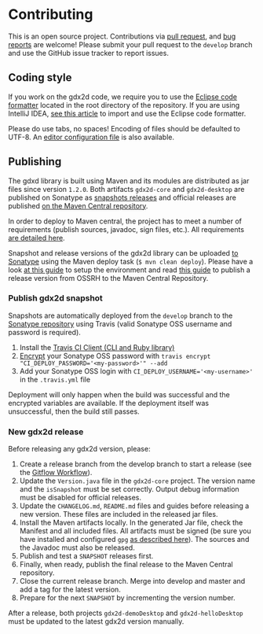 # Contributing

This is an open source project. Contributions via [pull request](https://github.com/hevs-isi/gdx2d/pulls), and [bug reports](https://github.com/hevs-isi/gdx2d/issues) are welcome! Please submit your pull request to the `develop` branch and use the GitHub issue tracker to report issues.

## Coding style

If you work on the gdx2d code, we require you to use the [Eclipse code formatter](https://github.com/hevs-isi/gdx2d/blob/master/gdx2d-formatter.xml) located in the root directory of the repository.
If you are using IntelliJ IDEA, [see this article](http://blog.jetbrains.com/idea/2014/01/intellij-idea-13-importing-code-formatter-settings-from-eclipse/) to import and use the Eclipse code formatter.

Please do use tabs, no spaces! Encoding of files should be defaulted to UTF-8. An [editor configuration file](https://github.com/hevs-isi/gdx2d/blob/master/.editorconfig) is also available.

## Publishing

The gdxd library is built using Maven and its modules are distributed as jar files since version `1.2.0`. Both artifacts `gdx2d-core` and `gdx2d-desktop` are published on Sonatype as [snapshots releases](https://oss.sonatype.org/content/repositories/snapshots/ch/hevs/gdx2d/) and official releases are published [on the Maven Central repository](http://search.maven.org/#search%7Cga%7C1%7Cch.hevs.gdx2d).

In order to deploy to Maven central, the project has to meet a number of requirements (publish sources, javadoc, sign files, etc.). All requirements [are detailed here](http://central.sonatype.org/pages/requirements.html).

Snapshot and release versions of the gdx2d library can be uploaded [to Sonatype](https://oss.sonatype.org/#nexus-search;quick~ch.hevs) using the Maven deploy task (`$ mvn clean deploy`). Please have a look [at this guide](http://central.sonatype.org/pages/apache-maven.html) to setup the environment and read [this guide](http://central.sonatype.org/pages/releasing-the-deployment.html) to publish a release version from OSSRH to the Maven Central Repository.

### Publish gdx2d snapshot

Snapshots are automatically deployed from the `develop` branch to the [Sonatype repository](https://oss.sonatype.org/content/repositories/snapshots/ch/hevs/gdx2d/) using Travis (valid Sonatype OSS username and password is required).

1. Install the [Travis CI Client (CLI and Ruby library)](https://github.com/travis-ci/travis.rb)
2. [Encrypt](https://docs.travis-ci.com/user/encryption-keys/) your Sonatype OSS password with `travis encrypt "CI_DEPLOY_PASSWORD='<my-password>'" --add`
3. Add your Sonatype OSS login with `CI_DEPLOY_USERNAME='<my-username>'` in the `.travis.yml` file

Deployment will only happen when the build was successful and the encrypted variables are available. If the deployment itself was unsuccessful, then the build still passes.

### New gdx2d release

Before releasing any gdx2d version, please:

1. Create a release branch from the develop branch to start a release (see the [Gitflow Workflow](https://www.atlassian.com/git/tutorials/comparing-workflows/feature-branch-workflow)).
2. Update the `Version.java` file in the `gdx2d-core` project. The version name and the `isSnapshot` must be set correctly. Output debug information must be disabled for official releases.
3. Update the `CHANGELOG.md`, `README.md` files and guides before releasing a new version. These files are included in the released jar files.
4. Install the Maven artifacts locally. In the generated Jar file, check the Manifest and all included files. All artifacts must be signed (be sure you have installed and configured `gpg` [as described here](http://central.sonatype.org/pages/working-with-pgp-signatures.html)). The sources and the Javadoc must also be released.
5. Publish and test a `SNAPSHOT` releases first.
6. Finally, when ready, publish the final release to the Maven Central repository.
7. Close the current release branch. Merge into develop and master and add a tag for the latest version.
8. Prepare for the next `SNAPSHOT` by incrementing the version number.

After a release, both projects `gdx2d-demoDesktop` and `gdx2d-helloDesktop` must be updated to the latest gdx2d version manually.
